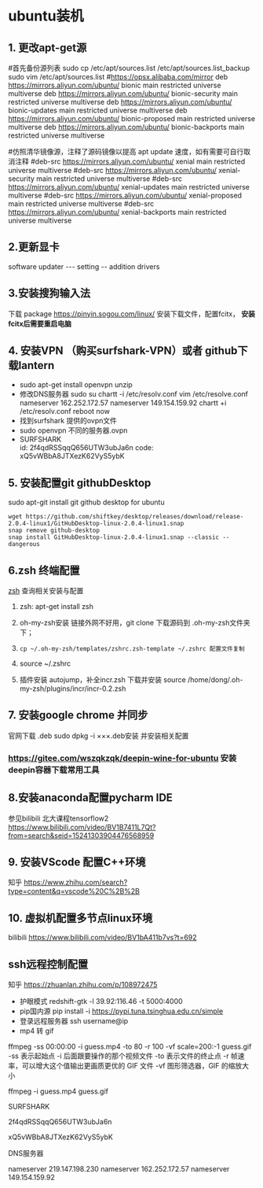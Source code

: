 # ubuntu装机
## 1. 更改apt-get源
#首先备份源列表
sudo cp /etc/apt/sources.list /etc/apt/sources.list_backup
sudo vim /etc/apt/sources.list
#https://opsx.alibaba.com/mirror
deb https://mirrors.aliyun.com/ubuntu/ bionic main restricted universe multiverse 
deb https://mirrors.aliyun.com/ubuntu/ bionic-security main restricted universe multiverse 
deb https://mirrors.aliyun.com/ubuntu/ bionic-updates main restricted universe multiverse 
deb https://mirrors.aliyun.com/ubuntu/ bionic-proposed main restricted universe multiverse 
deb https://mirrors.aliyun.com/ubuntu/ bionic-backports main restricted universe multiverse 

#仿照清华镜像源，注释了源码镜像以提高 apt update 速度，如有需要可自行取消注释
#deb-src https://mirrors.aliyun.com/ubuntu/ xenial main restricted universe multiverse 
#deb-src https://mirrors.aliyun.com/ubuntu/ xenial-security main restricted universe multiverse 
#deb-src https://mirrors.aliyun.com/ubuntu/ xenial-updates main restricted universe multiverse 
#deb-src https://mirrors.aliyun.com/ubuntu/ xenial-proposed main restricted universe multiverse 
#deb-src https://mirrors.aliyun.com/ubuntu/ xenial-backports main restricted universe multiverse

## 2.更新显卡
software updater --- setting -- addition drivers

## 3.安装搜狗输入法
下载 package https://pinyin.sogou.com/linux/
安装下载文件，配置fcitx， **安装fcitx后需要重启电脑**

## 4. 安装VPN （购买surfshark-VPN）或者 github下载lantern
* sudo apt-get install openvpn unzip
* 修改DNS服务器
sudo su
chartt -i /etc/resolv.conf
vim /etc/resolve.conf
nameserver 162.252.172.57
nameserver 149.154.159.92
chartt +i /etc/resolv.conf
reboot now
* 找到surfshark 提供的ovpn文件
* sudo openvpn 不同的服务器.ovpn
* SURFSHARK   
id:           2f4qdRSSqqQ656UTW3ubJa6n 
code:     xQ5vWBbA8JTXezK62VyS5ybK

## 5. 安装配置git  githubDesktop
sudo apt-git install git
github desktop for ubuntu

```
wget https://github.com/shiftkey/desktop/releases/download/release-2.0.4-linux1/GitHubDesktop-linux-2.0.4-linux1.snap
snap remove github-desktop
snap install GitHubDesktop-linux-2.0.4-linux1.snap --classic --dangerous
```

## 6.zsh 终端配置
[zsh](https://www.jianshu.com/p/4fde9ae77922) 查询相关安装与配置

1. zsh: apt-get install zsh 

2. oh-my-zsh安装 链接外网不好用，git clone 下载源码到 .oh-my-zsh文件夹下；

3. ```shell
   cp ~/.oh-my-zsh/templates/zshrc.zsh-template ~/.zshrc 配置文件复制
   ```

4. source ~/.zshrc

5. 插件安装 autojump，补全incr.zsh
   下载并安装 
   source /home/dong/.oh-my-zsh/plugins/incr/incr-0.2.zsh

   

## 7. 安装google chrome 并同步
官网下载 .deb 
sudo dpkg -i ×××.deb安装 
并安装相关配置
### https://gitee.com/wszqkzqk/deepin-wine-for-ubuntu 安装deepin容器下载常用工具 


## 8.安装anaconda配置pycharm IDE
参见bilibili 北大课程tensorflow2
https://www.bilibili.com/video/BV1B7411L7Qt?from=search&seid=15241303904476568959


## 9. 安装VScode 配置C++环境
知乎 https://www.zhihu.com/search?type=content&q=vscode%20C%2B%2B

## 10. 虚拟机配置多节点linux环境
bilibili https://www.bilibili.com/video/BV1bA411b7vs?t=692


## ssh远程控制配置
知乎 https://zhuanlan.zhihu.com/p/108972475




* 护眼模式     redshift-gtk -l 39.92:116.46 -t 5000:4000 
* pip国内源  pip install -i https://pypi.tuna.tsinghua.edu.cn/simple 
* 登录远程服务器  ssh username@ip
* mp4 转 gif 

ffmpeg -ss 00:00:00 -i guess.mp4 -to 80 -r 100 -vf scale=200:-1 guess.gif
 -ss 表示起始点
 -i 后面跟要操作的那个视频文件
 -to 表示文件的终止点
 -r 帧速率，可以增大这个值输出更画质更优的 GIF 文件
 -vf 图形筛选器，GIF 的缩放大小

ffmpeg -i guess.mp4 guess.gif





SURFSHARK

2f4qdRSSqqQ656UTW3ubJa6n

xQ5vWBbA8JTXezK62VyS5ybK

DNS服务器

nameserver 219.147.198.230
nameserver 162.252.172.57
nameserver 149.154.159.92